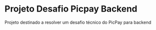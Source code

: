 # Projeto Desafio Picpay Backend
Projeto destinado a resolver um desafio técnico do PicPay para backend
